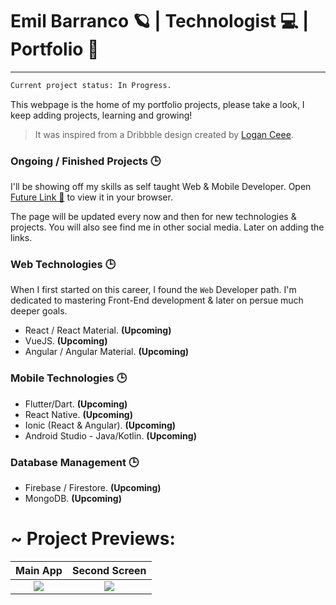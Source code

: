 # Emil Barranco 🪐 | Technologist 💻 | Portfolio 💼
---
```sh
Current project status: In Progress. 
```
This webpage is the home of my portfolio projects, please take a look, I keep adding projects, learning and growing!
>It was inspired from a Dribbble design created by [Logan Ceee](https://dribbble.com/shots/16077352-Personal-Portfolio-Site-Bruno-Erdison). 

### Ongoing / Finished Projects 🕒

I'll be showing off my skills as self taught Web & Mobile Developer.
Open [Future Link 🤠](http://www.google.com) to view it in your browser.

The page will be updated every now and then for new technologies & projects.
You will also see find me in other social media. Later on adding the links.

### Web Technologies 🕒

When I first started on this career, I found the `Web` Developer path.
I'm dedicated to mastering Front-End development & later on persue much deeper goals.

* React / React Material. **(Upcoming)** 
* VueJS. **(Upcoming)** 
* Angular / Angular Material. **(Upcoming)** 

### Mobile Technologies 🕒

- Flutter/Dart. **(Upcoming)** 
- React Native. **(Upcoming)** 
- Ionic (React & Angular). **(Upcoming)** 
- Android Studio - Java/Kotlin. **(Upcoming)** 

### Database Management 🕒

- Firebase / Firestore. **(Upcoming)** 
- MongoDB. **(Upcoming)** 

# ~ Project Previews: 

Main App |  Second Screen |
|:-----------:|:-----------:|
![](https://designshack.net/wp-content/uploads/placeholder-image.png) | ![](https://designshack.net/wp-content/uploads/placeholder-image.png) |